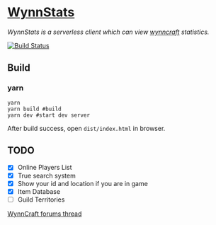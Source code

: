 # [WynnStats](https://wynnstats.github.io/)
*WynnStats is a serverless client which can view [wynncraft](https://wynncraft.com/) statistics.*

[![Build Status](https://travis-ci.org/maple3142/WynnStats.svg?branch=master)](https://travis-ci.org/maple3142/WynnStats)

## Build
### yarn
```shhttps://wynnstats.github.io/
yarn
yarn build #build
yarn dev #start dev server
```
After build success, open `dist/index.html` in browser.

## TODO
- [x] Online Players List
- [x] True search system
- [x] Show your id and location if you are in game
- [x] Item Database
- [ ] Guild Territories

[WynnCraft forums thread](https://forums.wynncraft.com/threads/unoffical-wynnstats.205622/)
